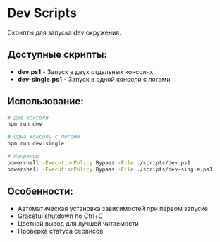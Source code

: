 # Dev Scripts

Скрипты для запуска dev окружения.

## Доступные скрипты:

- **dev.ps1** - Запуск в двух отдельных консолях
- **dev-single.ps1** - Запуск в одной консоли с логами

## Использование:

```bash
# Две консоли 
npm run dev

# Одна консоль с логами
npm run dev:single

# Напрямую
powershell -ExecutionPolicy Bypass -File ./scripts/dev.ps1
powershell -ExecutionPolicy Bypass -File ./scripts/dev-single.ps1
```

## Особенности:

- Автоматическая установка зависимостей при первом запуске
- Graceful shutdown по Ctrl+C
- Цветной вывод для лучшей читаемости
- Проверка статуса сервисов
